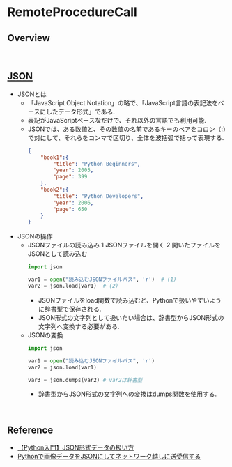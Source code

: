 # RemoteProcedureCall

## Overview
<br />

## [JSON](https://qiita.com/Morio/items/7538a939cc441367070d)
* JSONとは
	* 「JavaScript Object Notation」の略で、「JavaScript言語の表記法をベースにしたデータ形式」である.
	* 表記がJavaScriptベースなだけで、それ以外の言語でも利用可能.
	* JSONでは、ある数値と、その数値の名前であるキーのペアをコロン（:）で対にして、それらをコンマで区切り、全体を波括弧で括って表現する.
		```json
		{
			"book1":{
				"title": "Python Beginners",
				"year": 2005,
				"page": 399
			},
			"book2":{
				"title": "Python Developers",
				"year": 2006,
				"page": 650
			}
		}
		```
* JSONの操作
	* JSONファイルの読み込み
		1 JSONファイルを開く
		2 開いたファイルをJSONとして読み込む
		```python
		import json

		var1 = open("読み込むJSONファイルパス", 'r')	# (1)
		var2 = json.load(var1)	# (2)
		```
		* JSONファイルをload関数で読み込むと、Pythonで扱いやすいように辞書型で保存される.
		* JSON形式の文字列として扱いたい場合は、辞書型からJSON形式の文字列へ変換する必要がある.
	* JSONの変換
		```python
		import json
		
		var1 = open("読み込むJSONファイルパス", 'r')
		var2 = json.load(var1)

		var3 = json.dumps(var2)	# var2は辞書型
		```
		* 辞書型からJSON形式の文字列への変換はdumps関数を使用する.
<br />

## Reference
* [【Python入門】JSON形式データの扱い方](https://qiita.com/Morio/items/7538a939cc441367070d)
* [Pythonで画像データをJSONにしてネットワーク越しに送受信する](https://qiita.com/Motonaga/items/8da21f52e379469d744b)
